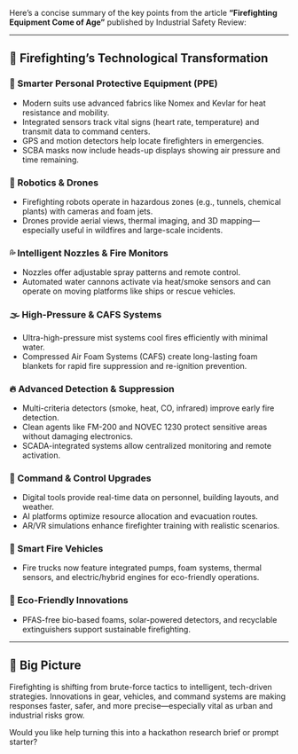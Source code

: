 Here’s a concise summary of the key points from the article **“Firefighting Equipment Come of Age”** published by Industrial Safety Review:

---

## 🚒 Firefighting’s Technological Transformation

### 🧤 Smarter Personal Protective Equipment (PPE)
- Modern suits use advanced fabrics like Nomex and Kevlar for heat resistance and mobility.
- Integrated sensors track vital signs (heart rate, temperature) and transmit data to command centers.
- GPS and motion detectors help locate firefighters in emergencies.
- SCBA masks now include heads-up displays showing air pressure and time remaining.

### 🤖 Robotics & Drones
- Firefighting robots operate in hazardous zones (e.g., tunnels, chemical plants) with cameras and foam jets.
- Drones provide aerial views, thermal imaging, and 3D mapping—especially useful in wildfires and large-scale incidents.

### 💦 Intelligent Nozzles & Fire Monitors
- Nozzles offer adjustable spray patterns and remote control.
- Automated water cannons activate via heat/smoke sensors and can operate on moving platforms like ships or rescue vehicles.

### 🌫️ High-Pressure & CAFS Systems
- Ultra-high-pressure mist systems cool fires efficiently with minimal water.
- Compressed Air Foam Systems (CAFS) create long-lasting foam blankets for rapid fire suppression and re-ignition prevention.

### 🔥 Advanced Detection & Suppression
- Multi-criteria detectors (smoke, heat, CO, infrared) improve early fire detection.
- Clean agents like FM-200 and NOVEC 1230 protect sensitive areas without damaging electronics.
- SCADA-integrated systems allow centralized monitoring and remote activation.

### 🧠 Command & Control Upgrades
- Digital tools provide real-time data on personnel, building layouts, and weather.
- AI platforms optimize resource allocation and evacuation routes.
- AR/VR simulations enhance firefighter training with realistic scenarios.

### 🚛 Smart Fire Vehicles
- Fire trucks now feature integrated pumps, foam systems, thermal sensors, and electric/hybrid engines for eco-friendly operations.

### 🌱 Eco-Friendly Innovations
- PFAS-free bio-based foams, solar-powered detectors, and recyclable extinguishers support sustainable firefighting.

---

## 🧭 Big Picture
Firefighting is shifting from brute-force tactics to intelligent, tech-driven strategies. Innovations in gear, vehicles, and command systems are making responses faster, safer, and more precise—especially vital as urban and industrial risks grow.

Would you like help turning this into a hackathon research brief or prompt starter?
